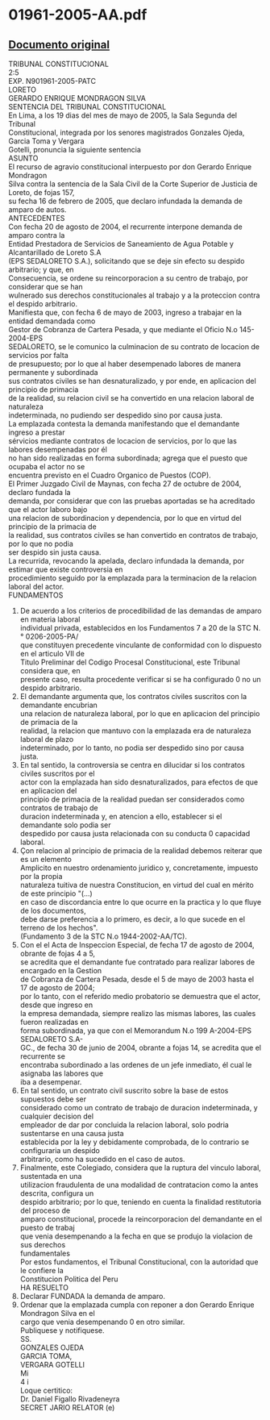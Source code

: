 
01961-2005-AA.pdf
=================
  
[Documento original](https://tc.gob.pe/jurisprudencia/2006/01961-2005-AA.pdf)  
---  
TRIBUNAL CONSTITUCIONAL  
2:5  
EXP. N901961-2005-PATC  
LORETO  
GERARDO ENRIQUE MONDRAGON SILVA  
SENTENCIA DEL TRIBUNAL CONSTITUCIONAL  
En Lima, a los 19 dias del mes de mayo de 2005, la Sala Segunda del Tribunal  
Constitucional, integrada por los senores magistrados Gonzales Ojeda, Garcia Toma y Vergara  
Gotelli, pronuncia la siguiente sentencia  
ASUNTO  
El recurso de agravio constitucional interpuesto por don Gerardo Enrique Mondragon  
Silva contra la sentencia de la Sala Civil de la Corte Superior de Justicia de Loreto, de fojas 157,  
su fecha 16 de febrero de 2005, que declaro infundada la demanda de amparo de autos.  
ANTECEDENTES  
Con fecha 20 de agosto de 2004, el recurrente interpone demanda de amparo contra la  
Entidad Prestadora de Servicios de Saneamiento de Agua Potable y Alcantarillado de Loreto S.A  
(EPS SEDALORETO S.A.), solicitando que se deje sin efecto su despido arbitrario; y que, en  
Consecuencia, se ordene su reincorporacion a su centro de trabajo, por considerar que se han  
wulnerado sus derechos constitucionales al trabajo y a la proteccion contra el despido arbitrario.  
Manifiesta que, con fecha 6 de mayo de 2003, ingreso a trabajar en la entidad demandada como  
Gestor de Cobranza de Cartera Pesada, y que mediante el Oficio N.o 145-2004-EPS  
SEDALORETO, se le comunico la culminacion de su contrato de locacion de servicios por falta  
de presupuesto; por lo que al haber desempenado labores de manera permanente y subordinada  
sus contratos civiles se han desnaturalizado, y por ende, en aplicacion del principio de primacia  
de la realidad, su relacion civil se ha convertido en una relacion laboral de naturaleza  
indeterminada, no pudiendo ser despedido sino por causa justa.  
La emplazada contesta la demanda manifestando que el demandante ingreso a prestar  
sérvicios mediante contratos de locacion de servicios, por lo que las labores desempenadas por él  
no han sido realizadas en forma subordinada; agrega que el puesto que ocupaba el actor no se  
encuentra previsto en el Cuadro Organico de Puestos (COP).  
El Primer Juzgado Civil de Maynas, con fecha 27 de octubre de 2004, declaro fundada la  
demanda, por considerar que con las pruebas aportadas se ha acreditado que el actor laboro bajo  
una relacion de subordinacion y dependencia, por lo que en virtud del principio de la primacia de  
la realidad, sus contratos civiles se han convertido en contratos de trabajo, por lo que no podia  
ser despido sin justa causa.  
La recurrida, revocando la apelada, declaro infundada la demanda, por estimar que existe controversia en  
procedimiento seguido por la emplazada para la terminacion de la relacion laboral del actor.  
FUNDAMENTOS  
1. De acuerdo a los criterios de procedibilidad de las demandas de amparo en materia laboral  
individual privada, establecidos en los Fundamentos 7 a 20 de la STC N.° 0206-2005-PA/  
que constituyen precedente vinculante de conformidad con lo dispuesto en el articulo VII de  
Titulo Preliminar del Codigo Procesal Constitucional, este Tribunal considera que, en  
presente caso, resulta procedente verificar si se ha configurado 0 no un despido arbitrario.  
2. El demandante argumenta que, los contratos civiles suscritos con la demandante encubrian  
una relacion de naturaleza laboral, por lo que en aplicacion del principio de primacia de la  
realidad, la relacion que mantuvo con la emplazada era de naturaleza laboral de plazo  
indeterminado, por lo tanto, no podia ser despedido sino por causa justa.  
3. En tal sentido, la controversia se centra en dilucidar si los contratos civiles suscritos por el  
actor con la emplazada han sido desnaturalizados, para efectos de que en aplicacion del  
principio de primacia de la realidad puedan ser considerados como contratos de trabajo de  
duracion indeterminada y, en atencion a ello, establecer si el demandante solo podia ser  
despedido por causa justa relacionada con su conducta 0 capacidad laboral.  
4. Çon relacion al principio de primacia de la realidad debemos reiterar que es un elemento  
Amplicito en nuestro ordenamiento juridico y, concretamente, impuesto por la propia  
naturaleza tuitiva de nuestra Constitucion, en virtud del cual en mérito de este principio "(...)  
en caso de discordancia entre lo que ocurre en la practica y lo que fluye de los documentos,  
debe darse preferencia a lo primero, es decir, a lo que sucede en el terreno de los hechos".  
(Fundamento 3 de la STC N.o 1944-2002-AA/TC).  
5. Con el el Acta de Inspeccion Especial, de fecha 17 de agosto de 2004, obrante de fojas 4 a 5,  
se acredita que el demandante fue contratado para realizar labores de encargado en la Gestion  
de Cobranza de Cartera Pesada, desde el 5 de mayo de 2003 hasta el 17 de agosto de 2004;  
por lo tanto, con el referido medio probatorio se demuestra que el actor, desde que ingreso en  
la empresa demandada, siempre realizo las mismas labores, las cuales fueron realizadas en  
forma subordinada, ya que con el Memorandum N.o 199 A-2004-EPS SEDALORETO S.A-  
GC., de fecha 30 de junio de 2004, obrante a fojas 14, se acredita que el recurrente se  
encontraba subordinado a las ordenes de un jefe inmediato, él cual le asignaba las labores que  
iba a desempenar.  
6. En tal sentido, un contrato civil suscrito sobre la base de estos supuestos debe ser  
considerado como un contrato de trabajo de duracion indeterminada, y cualquier decision del  
empleador de dar por concluida la relacion laboral, solo podria sustentarse en una causa justa  
establecida por la ley y debidamente comprobada, de lo contrario se configuraria un despido  
arbitrario, como ha sucedido en el caso de autos.  
7. Finalmente, este Colegiado, considera que la ruptura del vinculo laboral, sustentada en una  
utilizacion fraudulenta de una modalidad de contratacion como la antes descrita, configura un  
despido arbitrario; por lo que, teniendo en cuenta la finalidad restitutoria del proceso de  
amparo constitucional, procede la reincorporacion del demandante en el puesto de trabaj  
que venia desempenando a la fecha en que se produjo la violacion de sus derechos  
fundamentales  
Por estos fundamentos, el Tribunal Constitucional, con la autoridad que le confiere la  
Constitucion Politica del Peru  
HA RESUELTO  
1. Declarar FUNDADA la demanda de amparo.  
2. Ordenar que la emplazada cumpla con reponer a don Gerardo Enrique Mondragon Silva en el  
cargo que venia desempenando 0 en otro similar.  
Publiquese y notifiquese.  
SS.  
GONZALES OJEDA  
GARCIA TOMA,  
VERGARA GOTELLI  
Mi  
4 i  
Loque certitico:  
Dr. Daniel Figallo Rivadeneyra  
SECRET JARIO RELATOR (e)